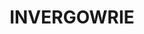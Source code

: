 ---
lastmod: '2025-04-06T06:05:20+00:00'
latitude: -30.493397
layout: suburb
longitude: 151.906153
postcode: '2350'
state: NSW
title: INVERGOWRIE
url: /nsw/invergowrie/
---